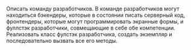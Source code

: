 Описать команду разработчиков.
В команде разработчиков могут находиться бэкендеры,
которые в состоянии писать серверный код, 
фронтендеры, которые могут программировать экранные формы,
и фуллстэк разработчики, совмещающие в себе обе компетенции.
Реализовать класс фулстэк разработчика, 
создать экземпляр и последовательно вызвать все его методы.